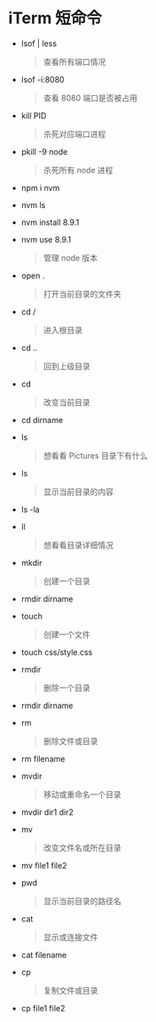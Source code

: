 # iTerm 短命令

- lsof | less

  > 查看所有端口情况

- lsof -i:8080

  > 查看 8080 端口是否被占用

- kill PID

  > 杀死对应端口进程

- pkill -9 node

  > 杀死所有 node 进程

- npm i nvm
- nvm ls
- nvm install 8.9.1
- nvm use 8.9.1

  > 管理 node 版本

- open .

  > 打开当前目录的文件夹

- cd /

  > 进入根目录

- cd ..

  > 回到上级目录

- cd
  > 改变当前目录
- cd dirname

- ls

  > 想看看 Pictures 目录下有什么

- ls
  > 显示当前目录的内容
- ls -la

- ll

  > 想看看目录详细情况

- mkdir
  > 创建一个目录
- rmdir dirname

- touch
  > 创建一个文件
- touch css/style.css

- rmdir
  > 删除一个目录
- rmdir dirname

- rm
  > 删除文件或目录
- rm filename

- mvdir
  > 移动或重命名一个目录
- mvdir dir1 dir2

- mv
  > 改变文件名或所在目录
- mv file1 file2

- pwd

  > 显示当前目录的路径名

- cat
  > 显示或连接文件
- cat filename

- cp
  > 复制文件或目录
- cp file1 file2
